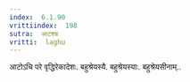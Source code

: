 ```yaml
---
index:  6.1.90
vrittiindex:  198
sutra:  आटश्च
vritti:  laghu 
---
```


आटोऽचि परे वृद्धिरेकादेशः. बहुश्रेयस्यै. बहुश्रेयस्याः. बहुश्रेयसीनाम्..


